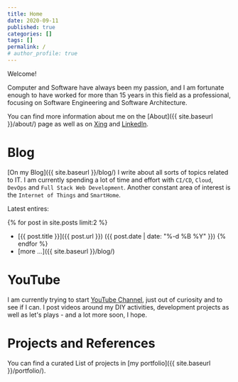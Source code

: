 ```yaml
---
title: Home
date: 2020-09-11
published: true
categories: []
tags: []
permalink: /
# author_profile: true
---
```


Welcome!

Computer and Software have always been my passion, and I am fortunate enough to have worked for more than 15 years in this field as a professional, focusing on Software Engineering and Software Architecture.  

You can find more information about me on the [About]({{ site.baseurl }}/about/) page as well as on [Xing](https://www.xing.com/profile/Oliver_vanPorten) and [LinkedIn](https://de.linkedin.com/in/ovanporten/).

Blog
====

[On my Blog]({{ site.baseurl }}/blog/) I write about all sorts of topics related to IT. I am currently spending a lot of time and effort with `CI/CD`, `Cloud`, `DevOps` and `Full Stack Web Development`. Another constant area of interest is the `Internet of Things` and `SmartHome`. 

Latest entires:

{% for post in site.posts limit:2 %}
  * [{{ post.title }}]({{ post.url }}) ({{ post.date | date: "%-d %B %Y" }})
{% endfor %}
  * [more ...]({{ site.baseurl }}/blog/) 

YouTube
=======

I am currently trying to start [YouTube Channel](https://www.youtube.com/user/mcdeck), just out of curiosity and to see if I can. I post videos around my DIY activities, development projects as well as let's plays - and a lot more soon, I hope.

Projects and References
=======================

You can find a curated List of projects in [my portfolio]({{ site.baseurl }}/portfolio/).
